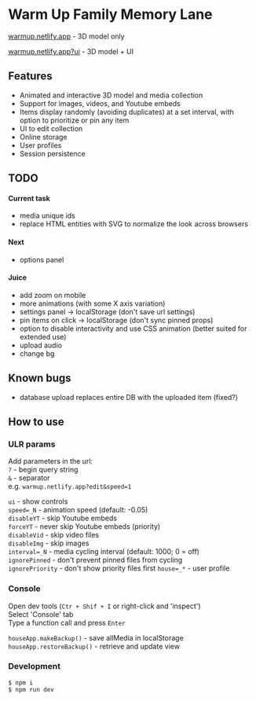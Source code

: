 # Warm Up Family Memory Lane

[warmup.netlify.app](https://warmup.netlify.app/) - 3D model only

[warmup.netlify.app?ui](https://warmup.netlify.app/?ui) - 3D model + UI

## Features

- Animated and interactive 3D model and media collection
- Support for images, videos, and Youtube embeds
- Items display randomly (avoiding duplicates) at a set interval, with option to prioritize or pin any item
- UI to edit collection
- Online storage
- User profiles
- Session persistence

## TODO

#### Current task

- media unique ids
- replace HTML entities with SVG to normalize the look across browsers

#### Next

- options panel

#### Juice

- add zoom on mobile
- more animations (with some X axis variation)
- settings panel -> localStorage (don't save url settings)
- pin items on click -> localStorage (don't sync pinned props)
- option to disable interactivity and use CSS animation (better suited for extended use)
- upload audio
- change bg

## Known bugs

- database upload replaces entire DB with the uploaded item (fixed?)

## How to use

### ULR params

Add parameters in the url:  
`?` - begin query string  
`&` - separator  
e.g. `warmup.netlify.app?edit&speed=1`

[//]: # "Remember double space at end each of line"

`ui` - show controls  
`speed=_N` - animation speed (default: -0.05)  
`disableYT` - skip Youtube embeds  
`forceYT` - never skip Youtube embeds (priority)  
`disableVid` - skip video files  
`disableImg` - skip images  
`interval=_N` - media cycling interval (default: 1000; 0 = off)  
`ignorePinned` - don't prevent pinned files from cycling  
`ignorePriority` - don't show priority files first
`house=_*` - user profile

### Console

Open dev tools (`Ctr + Shif + I` or right-click and 'inspect')  
Select 'Console' tab  
Type a function call and press `Enter`

`houseApp.makeBackup()` - save allMedia in localStorage  
`houseApp.restoreBackup()` - retrieve and update view

### Development

```
$ npm i
$ npm run dev
```
